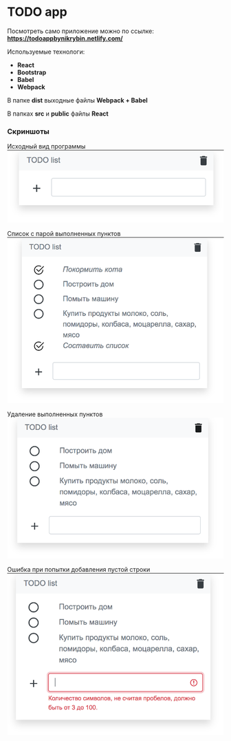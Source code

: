 <h1>TODO app</h1>

Посмотреть само приложение можно по ссылке: __https://todoappbynikrybin.netlify.com/__

Используемые технологи: 
* __React__
* __Bootstrap__
* __Babel__
* __Webpack__

В папке __dist__ выходные файлы __Webpack + Babel__

В папках __src__ и __public__ файлы __React__

<h3>Скриншоты</h3>

Исходный вид программы
![Исходный вид программы](https://github.com/nikrybin/todo_app/blob/master/screenshots/%D0%B8%D1%81%D1%85%D0%BE%D0%B4%D0%BD%D1%8B%D0%B8%CC%86%20%D0%B2%D0%B8%D0%B4.png)

Список с парой выполненных пунктов
![Список с выполненными пунктами](https://github.com/nikrybin/todo_app/blob/master/screenshots/%D1%81%D0%BF%D0%B8%D1%81%D0%BE%D0%BA%20%D1%81%20%D0%B2%D1%8B%D0%BF%D0%BE%D0%BB%D0%BD%D0%B5%D0%BD%D0%BD%D1%8B%D0%BC%D0%B8%20%D0%B4%D0%B5%D0%BB%D0%B0%D0%BC%D0%B8.png)

Удаление выполненных пунктов
![Удаление выполненных пунктов](https://github.com/nikrybin/todo_app/blob/master/screenshots/%D1%83%D0%B4%D0%B0%D0%BB%D0%B5%D0%BD%D0%B8%D0%B5%20%D0%B2%D1%8B%D0%BF%D0%BE%D0%BB%D0%BD%D0%B5%D0%BD%D0%BD%D1%8B%D1%85%20%D0%B4%D0%B5%D0%BB.png)

Ошибка при попытки добавления пустой строки
![Ошибка при попытки добавления пустой строки](https://github.com/nikrybin/todo_app/blob/master/screenshots/%D0%BE%D1%88%D0%B8%D0%B1%D0%BA%D0%B0%20%D0%BF%D1%80%D0%B8%20%D0%BF%D0%BE%D0%BF%D1%8B%D1%82%D0%BA%D0%B5%20%D0%B4%D0%BE%D0%B1%D0%B0%D0%B2%D0%BB%D0%B5%D0%BD%D0%B8%D1%8F%20%D0%BF%D1%83%D1%81%D1%82%D0%BE%D0%B8%CC%86%20%D1%81%D1%82%D1%80%D0%BE%D0%BA%D0%B8.png)

